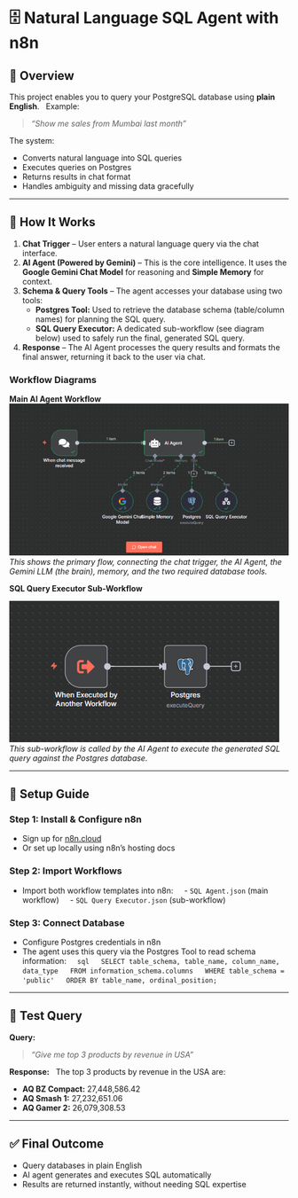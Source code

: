 # 🗄️ Natural Language SQL Agent with n8n  

## 📌 Overview  
This project enables you to query your PostgreSQL database using **plain English**.  
Example:  
> *“Show me sales from Mumbai last month”*  

The system:  
- Converts natural language into SQL queries  
- Executes queries on Postgres  
- Returns results in chat format  
- Handles ambiguity and missing data gracefully  

---

## 🧠 How It Works  
1. **Chat Trigger** – User enters a natural language query via the chat interface.  
2. **AI Agent (Powered by Gemini)** – This is the core intelligence. It uses the **Google Gemini Chat Model** for reasoning and **Simple Memory** for context.  
3. **Schema & Query Tools** – The agent accesses your database using two tools:  
    * **Postgres Tool:** Used to retrieve the database schema (table/column names) for planning the SQL query.  
    * **SQL Query Executor:** A dedicated sub-workflow (see diagram below) used to safely run the final, generated SQL query.  
4. **Response** – The AI Agent processes the query results and formats the final answer, returning it back to the user via chat.  

### Workflow Diagrams  

**Main AI Agent Workflow**
![Main AI Agent Workflow](/screenshots/sql-agent.PNG)
*This shows the primary flow, connecting the chat trigger, the AI Agent, the Gemini LLM (the brain), memory, and the two required database tools.*

**SQL Query Executor Sub-Workflow** 

![SQL Query Executor](/screenshots/sql-query-executor.PNG)
*This sub-workflow is called by the AI Agent to execute the generated SQL query against the Postgres database.*

---

## 🚀 Setup Guide  

### Step 1: Install & Configure n8n  
- Sign up for [n8n.cloud](https://app.n8n.cloud/register)  
- Or set up locally using n8n’s hosting docs  

### Step 2: Import Workflows  
- Import both workflow templates into n8n:  
  - `SQL Agent.json` (main workflow)  
  - `SQL Query Executor.json` (sub-workflow)  

### Step 3: Connect Database  
- Configure Postgres credentials in n8n  
- The agent uses this query via the Postgres Tool to read schema information:  
  ```sql
  SELECT table_schema, table_name, column_name, data_type
  FROM information_schema.columns
  WHERE table_schema = 'public'
  ORDER BY table_name, ordinal_position;
  ```

---

## 🧪 Test Query  

**Query:**  
> *“Give me top 3 products by revenue in USA”*  

**Response:**  
The top 3 products by revenue in the USA are:

- **AQ BZ Compact:** 27,448,586.42
- **AQ Smash 1:** 27,232,651.06
- **AQ Gamer 2:** 26,079,308.53

---

## ✅ Final Outcome

- Query databases in plain English
- AI agent generates and executes SQL automatically
- Results are returned instantly, without needing SQL expertise